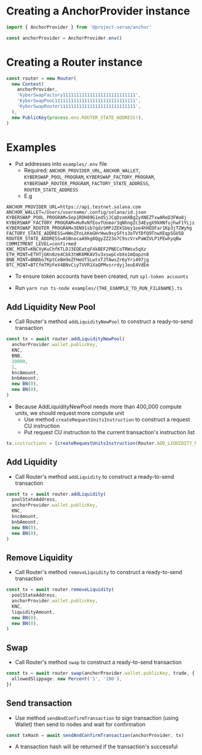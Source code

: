 # Creating a AnchorProvider instance

```typescript
import { AnchorProvider } from '@project-serum/anchor'

const anchorProvider = AnchorProvider.env()
```

# Creating a Router instance

```typescript
const router = new Router(
  new Context(
    anchorProvider,
    'KyberSwapFactory111111111111111111111111111',
    'KyberSwapPooL111111111111111111111111111111',
    'KyberSwapRouter1111111111111111111111111111',
  ),
  new PublicKey(process.env.ROUTER_STATE_ADDRESS!),
)
```

# Examples

- Put addresses into `examples/.env` file
  - Required: `ANCHOR_PROVIDER_URL`, `ANCHOR_WALLET`, `KYBERSWAP_POOL_PROGRAM`, `KYBERSWAP_FACTORY_PROGRAM`, `KYBERSWAP_ROUTER_PROGRAM`, `FACTORY_STATE_ADDRESS`, `ROUTER_STATE_ADDRESS`
  - E.g

```
ANCHOR_PROVIDER_URL=https://api.testnet.solana.com
ANCHOR_WALLET=/Users/username/.config/solana/id.json
KYBERSWAP_POOL_PROGRAM=5ep1RDH89G1edSjJCqDzamXBg2yXNEZTxwAReD3FWa8j
KYBERSWAP_FACTORY_PROGRAM=HuRvNfEovfUomar3qNhngZc34EygX9kHNfujhwF1YLjz
KYBERSWAP_ROUTER_PROGRAM=3EN91sb7qdzSMPJZEkSUey1oe4hHEDFar1Kp3jTZWyhg
FACTORY_STATE_ADDRESS=HWoZFnLkKeGHrHwu9sySFts3oTVfDfQ9TnwXEqpSGU5D
ROUTER_STATE_ADDRESS=ASBnocaA9kg8QgyZZ23o7C9scVrxPaWZVLP1PEwhyqBw
COMMITMENT_LEVEL=confirmed
KNC_MINT=KNCVyKuChfKTLDJ3EQEatqF4kBEF2PNECoTRWsx5qXz
ETH_MINT=ETHTjGKn8ze4Cbk3tWK6MKAV5v3xswpCvbXo1mQapzn8
BNB_MINT=BNBbo7KptCeBm9eZFHeUTSLwtxTJTAwsZr6yYri497jg
BTC_MINT=BTCfmTMzFeV4BNvCiyTVVR1XaQPMvsrrdyjJeuE4VdEm
```

- To ensure token accounts have been created, run `spl-token accounts`

- Run `yarn run ts-node examples/{THE_EXAMPLE_TO_RUN_FILENAME}.ts`

## Add Liquidity New Pool

- Call Router's method `addLiquidityNewPool` to construct a ready-to-send transaction

```typescript
const tx = await router.addLiquidityNewPool(
  anchorProvider.wallet.publicKey,
  KNC,
  BNB,
  20000,
  1,
  kncAmount,
  bnbAmount,
  new BN(0),
  new BN(0),
)
```

- Because AddLiquidityNewPool needs more than 400_000 compute units, we should request more compute unit
  - Use method `createRequestUnitsInstruction` to construct a request CU instruction
  - Put request CU instruction to the current transaction's instruction list

```typescript
tx.instructions = [createRequestUnitsInstruction(Router.ADD_LIQUIDITY_NEW_POOL_COMPUTE_BUDGET, 0), ...tx.instructions]
```

## Add Liquidity

- Call Router's method `addLiquidity` to construct a ready-to-send transaction

```typescript
const tx = await router.addLiquidity(
  poolStateAddress,
  anchorProvider.wallet.publicKey,
  KNC,
  kncAmount,
  bnbAmount,
  new BN(0),
  new BN(0),
)
```

## Remove Liquidity

- Call Router's method `removeLiquidity` to construct a ready-to-send transaction

```typescript
const tx = await router.removeLiquidity(
  poolStateAddress,
  anchorProvider.wallet.publicKey,
  KNC,
  liquidityAmount,
  new BN(0),
  new BN(0),
)
```

## Swap

- Call Router's method `swap` to construct a ready-to-send transaction

```typescript
const tx = await router.swap(anchorProvider.wallet.publicKey, trade, {
  allowedSlippage: new Percent('1', '100'),
})
```

## Send transaction

- Use method `sendAndConfirmTransaction` to sign transaction (using Wallet) then send to nodes and wait for confirmation

```typescript
const txHash = await sendAndConfirmTransaction(anchorProvider, tx)
```

- A transaction hash will be returned if the transaction's successful
